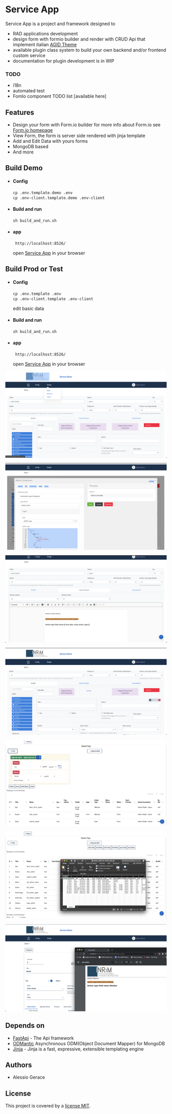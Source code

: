 # Service App

Service App is a project and framework designed to

- RAD applications development
- design form with formio builder and render with CRUD Api that implement
  italian [AGID Theme](https://github.com/italia/bootstrap-italia/)
- available plugin class system to build your own backend and/or frontend custom service
- documentation for plugin development is in WIP

### TODO

- i18n
- automated test
- FomIo component TODO list [available here]

## Features

- Design your form with Form.io builder for more info about Form.io see [Form.io homepage](https://www.form.io)
- View Form, the form is server side rendered with jinja template
- Add and Edit Data with yours forms
- MongoDB based
- And more

## Build Demo

- #### Config

    ```
    cp .env.template.demo .env
    cp .env-client.template.demo .env-client
    ```

- #### Build and run
    ```
    sh build_and_run.sh
    ```

- #### app
    ```
     http://localhost:8526/
    ```
  open [Service App](http://localhost:8526/) in your browser

## Build Prod or Test

- #### Config
    ```
    cp .env.template .env
    cp .env-client.template .env-client
    ```
  edit basic data
- #### Build and run
    ```
    sh build_and_run.sh
    ```

- #### app
    ```
     http://localhost:8526/
    ```
  open [Service App](http://localhost:8526/) in your browser


![Screen](gallery/form-design.png "Screen")

![Screen](gallery/form-design-json-logic.png "Screen")

![Screen](gallery/report-design.png "Screen")

![Screen](gallery/report-add-print-button.png "Screen")

![Screen](gallery/list-view-filter.png "Screen")

![Screen](gallery/export-xls.png "Screen")

![Screen](gallery/report-pdf-record.png "Screen")


## Depends on

* [FastApi](https://https://fastapi.tiangolo.com/.tiangolo.com/) - The Api framework
* [ODMantic](https://github.com/art049/odmantic) Asynchronous ODM(Object Document Mapper) for MongoDB
* [Jinja](https://github.com/pallets/jinja) - Jinja is a fast, expressive, extensible templating engine

Authors
------------

- Alessio Gerace

## License

This project is covered by a [license MIT](https://github.com/INRIM/service-app/blob/master/LICENSE).